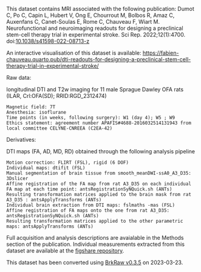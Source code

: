 This dataset contains MRI associated with the following publication:
Dumot C, Po C, Capin L, Hubert V, Ong E, Chourrout M, Bolbos R, Amaz C, Auxenfans C, Canet-Soulas E, Rome C, Chauveau F, Wiart M. Neurofunctional and neuroimaging readouts for designing a preclinical stem-cell therapy trial in experimental stroke. Sci Rep. 2022;12(1):4700. doi:[10.1038/s41598-022-08713-z](https://doi.org/10.1038/s41598-022-08713-z)

An interactive visualisation of this dataset is available: https://fabien-chauveau.quarto.pub/dti-readouts-for-designing-a-preclinical-stem-cell-therapy-trial-in-experimental-stroke/

Raw data:

longitudinal DTI and T2w imaging for 11 male Sprague Dawley OFA rats (ILAR, Crl:OFA(SD); RRID:RGD_2312474)

	Magnetic field: 7T
	Anesthesia: isoflurane
	Time points (in weeks, following surgery): W1 (day 4); W5 ; W9
	Ethics statement: agreement number APAFIS#4688-2016032514131943 from local committee CELYNE-CNREEA (C2EA-42)

Derivatives:

DTI maps (FA, AD, MD, RD) obtained through the following analysis pipeline

    Motion correction: FLIRT (FSL), rigid (6 DOF)
    Individual maps: dtifit (FSL)
    Manual segmentation of brain tissue from smooth_meanDWI-ssA0_A3_D35: 3Dslicer
    Affine registration of the FA map from rat A3_D35 on each individual FA map at each time point: antsRegistrationSyNQuick.sh (ANTs)
    Resulting transformation matrices applied to the brain mask from rat A3_D35 : antsApplyTransforms (ANTs)
    Individual brain extraction from DTI maps: fslmaths -mas (FSL)
    Affine registration of FA maps onto the one from rat A3_D35: antsRegistrationSyNQuick.sh (ANTs)
    Resulting transformation matrices applied to the other parametric maps: antsApplyTransforms (ANTs)

Full acquisition and analysis descriptions are avaialable in the Methods section of the publication.
Individual measurements extracted from this dataset are available at the [figshare repository](https://figshare.com/s/15af2a099076389d2a5e).

This dataset has been converted using [BrkRaw v0.3.5](https://doi.org/10.5281/zenodo.6803744) on 2023-03-23.
